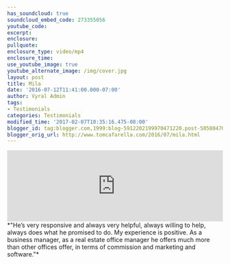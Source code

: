 ```yaml
---
has_soundcloud: true
soundcloud_embed_code: 273355056
youtube_code:
excerpt:
enclosure:
pullquote:
enclosure_type: video/mp4
enclosure_time:
use_youtube_image: true
youtube_alternate_image: /img/cover.jpg
layout: post
title: Mila
date: '2016-07-12T11:41:00.000-07:00'
author: Vyral Admin
tags:
- Testimonials
categories: Testimonials
modified_time: '2017-02-07T10:35:16.475-08:00'
blogger_id: tag:blogger.com,1999:blog-5912202199970471220.post-5058047035310123884
blogger_orig_url: http://www.tomcafarella.com/2016/07/mila.html
---
```

<iframe width="100%" height="166" scrolling="no" frameborder="no" src="https://w.soundcloud.com/player/?url=https%3A//api.soundcloud.com/tracks/273355056&amp;color=ff5500"></iframe>
*"He’s very responsive and always very helpful, always willing to help, always does what he promised to do.  My experience is positive. As a business manager, as a real estate office manager he offers much more than other offices offer, in terms of commission and marketing and software."*

